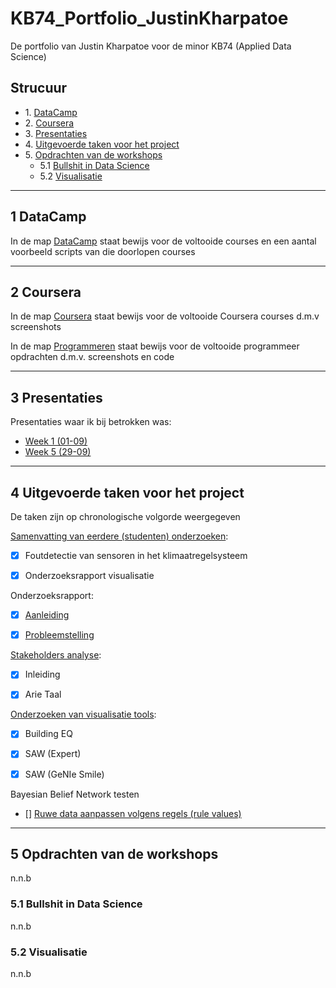 # KB74_Portfolio_JustinKharpatoe
De portfolio van Justin Kharpatoe voor de minor KB74 (Applied Data Science)

## Strucuur
* 1\. [DataCamp](#DataCamp)  
* 2\. [Coursera](#Coursera)  
* 3\. [Presentaties](#Presentaties)  
* 4\. [Uitgevoerde taken voor het project](#Taken_project)  
* 5\. [Opdrachten van de workshops](#Opdrachten_workshops)  
    * 5.1 [Bullshit in Data Science](#Bullshit)  
    * 5.2 [Visualisatie](#Visualisatie)  
  
---	
  
## 1 DataCamp <a name="DataCamp"></a>
In de map [DataCamp](https://github.com/JustinKharpatoe/KB74_Portfolio_JustinKharpatoe/tree/master/DataCamp) staat bewijs voor de voltooide courses en een aantal voorbeeld scripts van die doorlopen courses
  
---
  
## 2 Coursera <a name="Coursera"></a>
In de map [Coursera](https://github.com/JustinKharpatoe/KB74_Portfolio_JustinKharpatoe/tree/master/Coursera) staat bewijs voor de voltooide Coursera courses d.m.v screenshots
  
In de map [Programmeren](https://github.com/JustinKharpatoe/KB74_Portfolio_JustinKharpatoe/tree/master/Coursera/Programmeren) staat bewijs voor de voltooide programmeer opdrachten d.m.v. screenshots en code    
  
---
  
## 3 Presentaties <a name="Presentaties"></a>
Presentaties waar ik bij betrokken was:
* [Week 1 (01-09)](https://docs.google.com/presentation/d/19Iks0ZiQG2BRc_Mlws4JroSeeY66rIe7clJoQG2OQgQ/edit?usp=sharing)
* [Week 5 (29-09)](https://docs.google.com/presentation/d/10pyjl8uo7GWYVokAic3fClKWJ0HHvUdUFRVBI4AedE8/edit?usp=sharing)
  
---
  
## 4 Uitgevoerde taken voor het project <a name="Taken_project"></a>
De taken zijn op chronologische volgorde weergegeven  

[Samenvatting van eerdere (studenten) onderzoeken](https://docs.google.com/document/d/1B2aVJnIshw9VviJsPL9ZuDHiEiKkeah67Yfn-D8v9U0/edit?usp=sharing):
* [x] Foutdetectie van sensoren in het klimaatregelsysteem
* [x] Onderzoeksrapport visualisatie  


Onderzoeksrapport:
* [x] [Aanleiding](https://docs.google.com/document/d/1A0goLR-UwdK0Yzf0kNSPONY4m_gPkySrOc6TvJWvYp8/edit?usp=sharing)
* [x] [Probleemstelling](https://docs.google.com/document/d/1GNvwjAXR1yeKmBYHNozXt-6YAk9hqL0YTXbfDKZ2xWo/edit?usp=sharing)  


[Stakeholders analyse](https://docs.google.com/document/d/1_ye6ioAlbb7o5IaEB9R8WoXjYITNqxEaVof3VodFhtA/edit?usp=sharing):
* [x] Inleiding
* [x] Arie Taal  


[Onderzoeken van visualisatie tools](https://docs.google.com/document/d/1AB1OfIc8YVoMMScqCCOqiVHgcgTqMviEvohnUiASTH4/edit?usp=sharing):
* [x] Building EQ
* [x] SAW (Expert)
* [x] SAW (GeNIe Smile)    
    
	
Bayesian Belief Network testen
* [] [Ruwe data aanpassen volgens regels (rule values)](https://github.com/JustinKharpatoe/KB74_Portfolio_JustinKharpatoe/tree/master/Project/RawToRule.py)    
    
---
  
## 5 Opdrachten van de workshops <a name="Opdrachten_workshops"></a>
n.n.b  

### 5.1 Bullshit in Data Science <a name="Bullshit"></a>
n.n.b   

### 5.2 Visualisatie <a name="Visualisatie"></a>
n.n.b    